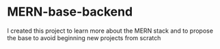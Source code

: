 # MERN-base-backend
I created this project to learn more about the MERN stack and to propose the base to avoid beginning new projects from scratch
